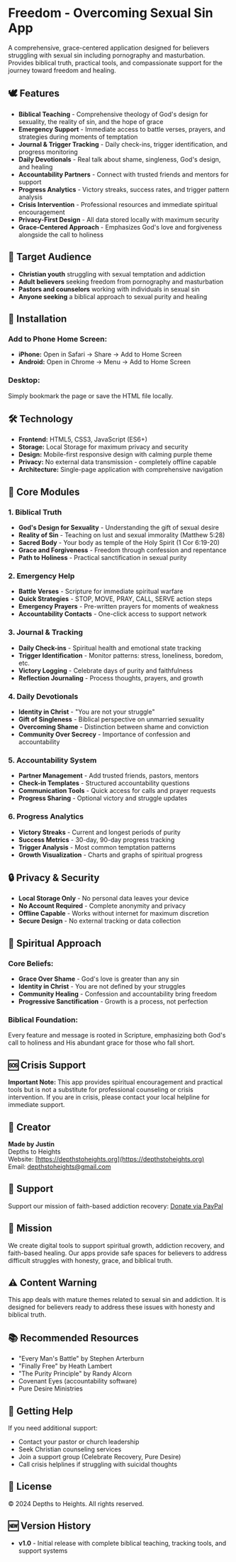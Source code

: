 # Freedom - Overcoming Sexual Sin App

A comprehensive, grace-centered application designed for believers struggling with sexual sin including pornography and masturbation. Provides biblical truth, practical tools, and compassionate support for the journey toward freedom and healing.

## 🕊️ Features

- **Biblical Teaching** - Comprehensive theology of God's design for sexuality, the reality of sin, and the hope of grace
- **Emergency Support** - Immediate access to battle verses, prayers, and strategies during moments of temptation
- **Journal & Trigger Tracking** - Daily check-ins, trigger identification, and progress monitoring
- **Daily Devotionals** - Real talk about shame, singleness, God's design, and healing
- **Accountability Partners** - Connect with trusted friends and mentors for support
- **Progress Analytics** - Victory streaks, success rates, and trigger pattern analysis
- **Crisis Intervention** - Professional resources and immediate spiritual encouragement
- **Privacy-First Design** - All data stored locally with maximum security
- **Grace-Centered Approach** - Emphasizes God's love and forgiveness alongside the call to holiness

## 🎯 Target Audience

- **Christian youth** struggling with sexual temptation and addiction
- **Adult believers** seeking freedom from pornography and masturbation
- **Pastors and counselors** working with individuals in sexual sin
- **Anyone seeking** a biblical approach to sexual purity and healing

## 📱 Installation

### Add to Phone Home Screen:
- **iPhone:** Open in Safari → Share → Add to Home Screen
- **Android:** Open in Chrome → Menu → Add to Home Screen

### Desktop:
Simply bookmark the page or save the HTML file locally.

## 🛠 Technology

- **Frontend:** HTML5, CSS3, JavaScript (ES6+)
- **Storage:** Local Storage for maximum privacy and security
- **Design:** Mobile-first responsive design with calming purple theme
- **Privacy:** No external data transmission - completely offline capable
- **Architecture:** Single-page application with comprehensive navigation

## 📖 Core Modules

### 1. Biblical Truth
- **God's Design for Sexuality** - Understanding the gift of sexual desire
- **Reality of Sin** - Teaching on lust and sexual immorality (Matthew 5:28)
- **Sacred Body** - Your body as temple of the Holy Spirit (1 Cor 6:19-20)
- **Grace and Forgiveness** - Freedom through confession and repentance
- **Path to Holiness** - Practical sanctification in sexual purity

### 2. Emergency Help
- **Battle Verses** - Scripture for immediate spiritual warfare
- **Quick Strategies** - STOP, MOVE, PRAY, CALL, SERVE action steps
- **Emergency Prayers** - Pre-written prayers for moments of weakness
- **Accountability Contacts** - One-click access to support network

### 3. Journal & Tracking
- **Daily Check-ins** - Spiritual health and emotional state tracking
- **Trigger Identification** - Monitor patterns: stress, loneliness, boredom, etc.
- **Victory Logging** - Celebrate days of purity and faithfulness
- **Reflection Journaling** - Process thoughts, prayers, and growth

### 4. Daily Devotionals
- **Identity in Christ** - "You are not your struggle"
- **Gift of Singleness** - Biblical perspective on unmarried sexuality
- **Overcoming Shame** - Distinction between shame and conviction
- **Community Over Secrecy** - Importance of confession and accountability

### 5. Accountability System
- **Partner Management** - Add trusted friends, pastors, mentors
- **Check-in Templates** - Structured accountability questions
- **Communication Tools** - Quick access for calls and prayer requests
- **Progress Sharing** - Optional victory and struggle updates

### 6. Progress Analytics
- **Victory Streaks** - Current and longest periods of purity
- **Success Metrics** - 30-day, 90-day progress tracking
- **Trigger Analysis** - Most common temptation patterns
- **Growth Visualization** - Charts and graphs of spiritual progress

## 🔒 Privacy & Security

- **Local Storage Only** - No personal data leaves your device
- **No Account Required** - Complete anonymity and privacy
- **Offline Capable** - Works without internet for maximum discretion
- **Secure Design** - No external tracking or data collection

## 🙏 Spiritual Approach

### Core Beliefs:
- **Grace Over Shame** - God's love is greater than any sin
- **Identity in Christ** - You are not defined by your struggles
- **Community Healing** - Confession and accountability bring freedom
- **Progressive Sanctification** - Growth is a process, not perfection

### Biblical Foundation:
Every feature and message is rooted in Scripture, emphasizing both God's call to holiness and His abundant grace for those who fall short.

## 🆘 Crisis Support

**Important Note:** This app provides spiritual encouragement and practical tools but is not a substitute for professional counseling or crisis intervention. If you are in crisis, please contact your local helpline for immediate support.

## 👤 Creator

**Made by Justin**  
Depths to Heights  
Website: [https://depthstoheights.org](https://depthstoheights.org)  
Email: depthstoheights@gmail.com

## 💝 Support

Support our mission of faith-based addiction recovery:
[Donate via PayPal](https://www.paypal.com/donate/?hosted_button_id=8GRE7B8C3TP2U)

## 🎯 Mission

We create digital tools to support spiritual growth, addiction recovery, and faith-based healing. Our apps provide safe spaces for believers to address difficult struggles with honesty, grace, and biblical truth.

## ⚠️ Content Warning

This app deals with mature themes related to sexual sin and addiction. It is designed for believers ready to address these issues with honesty and biblical truth.

## 📚 Recommended Resources

- "Every Man's Battle" by Stephen Arterburn
- "Finally Free" by Heath Lambert  
- "The Purity Principle" by Randy Alcorn
- Covenant Eyes (accountability software)
- Pure Desire Ministries

## 🤝 Getting Help

If you need additional support:
- Contact your pastor or church leadership
- Seek Christian counseling services
- Join a support group (Celebrate Recovery, Pure Desire)
- Call crisis helplines if struggling with suicidal thoughts

## 📄 License

© 2024 Depths to Heights. All rights reserved.

## 🆕 Version History

- **v1.0** - Initial release with complete biblical teaching, tracking tools, and support systems
